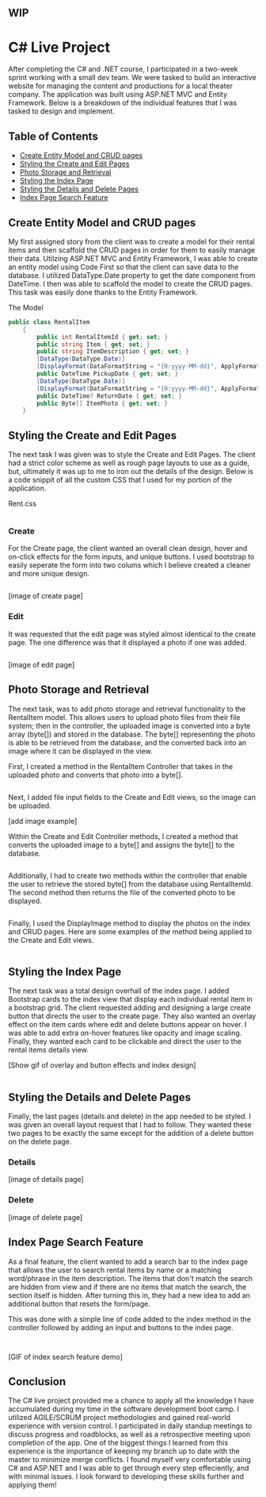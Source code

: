 ## ****WIP****
# C# Live Project
After completing the C# and .NET course, I participated in a two-week sprint working with a small dev team. We were tasked to build an interactive website for managing the content and productions for a local theater company. The application was built using ASP.NET MVC and Entity Framework. Below is a breakdown of the individual features that I was tasked to design and implement.

## Table of Contents
- [Create Entity Model and CRUD pages](#Create-Entity-Model-and-CRUD-pages)
- [Styling the Create and Edit Pages](#Styling-the-Create-and-Edit-Pages)
- [Photo Storage and Retrieval](#Photo-Storage-and-Retrieval)
- [Styling the Index Page](#Styling-the-Index-Page)
- [Styling the Details and Delete Pages](#Styling-the-Details-and-Delete-Pages)
- [Index Page Search Feature](#Index-Page-Search-Feature)


## Create Entity Model and CRUD pages
My first assigned story from the client was to create a model for their rental items and then scaffold the CRUD pages in order for them to easily manage their data. Utilzing ASP.NET MVC and Entity Framework, I was able to create an entity model using Code First so that the client can save data to the database. I utilized DataType.Date property to get the date component from DateTime. I then was able to scaffold the model to create the CRUD pages. This task was easily done thanks to the Entity Framework.

The Model
```cs
public class RentalItem
    {
        public int RentalItemId { get; set; }
        public string Item { get; set; }
        public string ItemDescription { get; set; }
        [DataType(DataType.Date)]
        [DisplayFormat(DataFormatString = "{0:yyyy-MM-dd}", ApplyFormatInEditMode = true)]
        public DateTime PickupDate { get; set; }
        [DataType(DataType.Date)]
        [DisplayFormat(DataFormatString = "{0:yyyy-MM-dd}", ApplyFormatInEditMode = true)]
        public DateTime? ReturnDate { get; set; }
        public Byte[] ItemPhoto { get; set; }
    }
```

## Styling the Create and Edit Pages
The next task I was given was to style the Create and Edit Pages. The client had a strict color scheme as well as rough page layouts to use as a guide, but, ultimately it was up to me to iron out the details of the design. Below is a code snippit of all the custom CSS that I used for my portion of the application.

Rent.css
```cs

```
### Create
For the Create page, the client wanted an overall clean design, hover and on-click effects for the form inputs, and unique buttons. I used bootstrap to easily seperate the form into two colums which I believe created a cleaner and more unique design.

```cs

```

[image of create page]

### Edit
It was requested that the edit page was styled almost identical to the create page. The one difference was that it displayed a photo if one was added.

```cs

```

[image of edit page]

## Photo Storage and Retrieval
The next task, was to add photo storage and retrieval functionality to the RentalItem model. This allows users to upload photo files from their file system; then in the controller, the uploaded image is converted into a byte array (byte[]) and stored in the database. The byte[] representing the photo is able to be retrieved from the database, and the converted back into an image where it can be displayed in the view.

First, I created a method in the RentalItem Controller that takes in the uploaded photo and converts that photo into a byte[].

```cs

```

Next, I added file input fields to the Create and Edit views, so the image can be uploaded.

[add image example]

Within the Create and Edit Controller methods, I created a method that converts the uploaded image to a byte[] and assigns the byte[] to the database.

```cs

```

Additionally, I had to create two methods within the controller that enable the user to retrieve the stored byte[] from the database using RentalItemId. The second method then returns the file of the converted photo to be displayed.

```cs

```

Finally, I used the DisplayImage method to display the photos on the index and CRUD pages. Here are some examples of the method being applied to the Create and Edit views.

```cs

```

## Styling the Index Page
The next task was a total design overhall of the index page. I added Bootstrap cards to the index view that display each individual rental item in a bootstrap grid. The client requested adding and designing a large create button that directs the user to the create page. They also wanted an overlay effect on the item cards where edit and delete buttons appear on hover. I was able to add extra on-hover features like opacity and image scaling. Finally, they wanted each card to be clickable and direct the user to the rental items details view.

[Show gif of overlay and button effects and index design]

```cs

```

## Styling the Details and Delete Pages
Finally, the last pages (details and delete) in the app needed to be styled. I was given an overall layout request that I had to follow. They wanted these two pages to be exactly the same except for the addition of a delete button on the delete page.

### Details
[image of details page]

### Delete
[image of delete page]

## Index Page Search Feature
As a final feature, the client wanted to add a search bar to the index page that allows the user to search rental items by name or a matching word/phrase in the item description. The items that don't match the search are hidden from view and if there are no items that match the search, the section itself is hidden. After turning this in, they had a new idea to add an additional button that resets the form/page.

This was done with a simple line of code added to the index method in the controller followed by adding an input and buttons to the index page.

```cs

```

```cs

```

[GIF of index search feature demo]

## Conclusion
The C# live project provided me a chance to apply all the knowledge I have accumulated during my time in the software development boot camp. I utilized AGILE/SCRUM project methodologies and gained real-world experience with version control. I participated in daily standup meetings to discuss progress and roadblocks, as well as a retrospective meeting upon completion of the app. One of the biggest things I learned from this experience is the importance of keeping my branch up to date with the master to minimize merge conflicts. I found myself very comfortable using C# and ASP.NET and I was able to get through every step effeciently, and with minimal issues. I look forward to developing these skills further and applying them!

